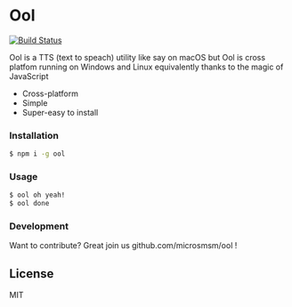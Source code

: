 # Ool

[![Build Status](https://travis-ci.org/joemccann/dillinger.svg?branch=master)](https://travis-ci.org/joemccann/dillinger)

Ool is a TTS (text to speach) utility like say on macOS but Ool is cross platfom running on Windows and Linux equivalently thanks to the magic of JavaScript 

  - Cross-platform
  - Simple
  - Super-easy to install
  
### Installation

```sh
$ npm i -g ool
```

### Usage

```sh
$ ool oh yeah!
$ ool done
```

### Development

Want to contribute? Great join us github.com/microsmsm/ool !

License
----

MIT


